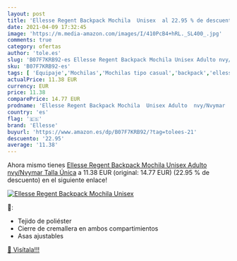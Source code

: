 ```yaml
---
layout: post
title: 'Ellesse Regent Backpack Mochila  Unisex  al 22.95 % de descuento'
date: 2021-04-09 17:32:45
image: 'https://m.media-amazon.com/images/I/410PcB4+hRL._SL400_.jpg'
comments: true
category: ofertas
author: 'tole.es'
slug: 'B07F7KRB92-es Ellesse Regent Backpack Mochila Unisex Adulto nvy/Nvymar...'
sku: 'B07F7KRB92-es'
tags: [ 'Equipaje','Mochilas','Mochilas tipo casual','backpack','ellesse','mochila', ]
actualPrice: 11.38 EUR
currency: EUR
price: 11.38
comparePrice: 14.77 EUR
prodname: 'Ellesse Regent Backpack Mochila  Unisex Adulto  nvy/Nvymar  Talla Única'
country: 'es'
flag: '🇪🇸'
brand: 'Ellesse'
buyurl: 'https://www.amazon.es/dp/B07F7KRB92/?tag=tolees-21'
descuento: '22.95'
average: '11.38'
---
```


Ahora mismo tienes [Ellesse Regent Backpack Mochila  Unisex Adulto  nvy/Nvymar  Talla Única](https://www.amazon.es/dp/B07F7KRB92/?tag=tolees-21) a 11.38 EUR (original: 14.77 EUR) (22.95 %  de descuento) en el siguiente enlace!

[![Ellesse Regent Backpack Mochila  Unisex ](https://m.media-amazon.com/images/I/410PcB4+hRL._SL400_.jpg)](https://www.amazon.es/dp/B07F7KRB92/?tag=tolees-21)

🔎:

- Tejido de poliéster
- Cierre de cremallera en ambos compartimientos
- Asas ajustables

[🛒 Visítala!!!](https://www.amazon.es/dp/B07F7KRB92/?tag=tolees-21)
